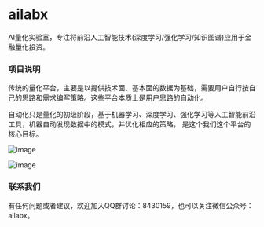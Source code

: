 # ailabx
AI量化实验室，专注将前沿人工智能技术(深度学习/强化学习/知识图谱)应用于金融量化投资。

### 项目说明

传统的量化平台，主要是以提供技术面、基本面的数据为基础，需要用户自行按自己的思路和需求编写策略。这些平台本质上是用户思路的自动化。

自动化只是量化的初级阶段，基于机器学习、深度学习、强化学习等人工智能前沿工具，机器自动发现数据中的模式，并优化相应的策略，
是这个我们这个平台的核心目标。

![image](https://note.youdao.com/yws/public/resource/067274b445e630e44bd81a0b6dd3b9cc/xmlnote/0A4101FC497B40CC8CBBF87773835080/12693)

![image](https://note.youdao.com/yws/public/resource/067274b445e630e44bd81a0b6dd3b9cc/xmlnote/EF56F8C164224FB59FAC682456D28177/12694)

### 联系我们

有任何问题或者建议，欢迎加入QQ群讨论：8430159，也可以关注微信公众号：ailabx。
